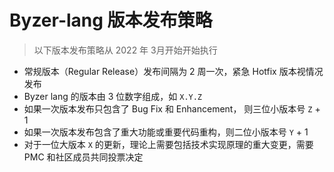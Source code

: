 # Byzer-lang 版本发布策略

> 以下版本发布策略从 2022 年 3月开始开始执行

- 常规版本（Regular Release）发布间隔为 2 周一次，紧急 Hotfix 版本视情况发布
- Byzer lang 的版本由 3 位数字组成，如 `X.Y.Z`
- 如果一次版本发布只包含了 Bug Fix 和 Enhancement， 则三位小版本号 `Z` + 1
- 如果一次版本发布包含了重大功能或重要代码重构，则二位小版本号 `Y` + 1
- 对于一位大版本 `X` 的更新，理论上需要包括技术实现原理的重大变更，需要 PMC 和社区成员共同投票决定
